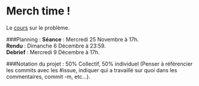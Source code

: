 # Merch time !

Le [cours](https://www.i3s.unice.fr/master-info/assets/s1/graphes-prog-dyn/merchTime.pdf) sur le problème.

###Planning :
**Séance** : Mercredi 25 Novembre à 17h.  
**Rendu** : Dimanche 6 Décembre à 23:59.  
**Debrief** : Mercredi 9 Décembre à 17h.  

###Notation du projet :
50% Collectif, 50% individuel (Penser à référencier les commits avec les #issue, indiquer qui a travaillé sur quoi dans les commentaires, commit -m, etc...).

